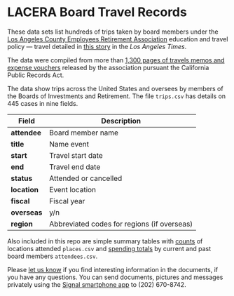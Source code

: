 # LACERA Board Travel Records

These data sets list hundreds of trips taken by board members under the [Los Angeles County Employees Retirement Association](https://www.lacera.com/home/index.html) education and travel policy — travel detailed in [this story](https://www.latimes.com/california/story/2019-07-28/la-me-pension-travel-costs-lacera) in the *Los Angeles Times*. 

The data were compiled from more than [1,300 pages of travels memos and expense vouchers](https://www.documentcloud.org/search/projectid:45052-LACERA) released by the association pursuant the California Public Records Act. 

The data show trips across the United States and oversees by members of the Boards of Investments and Retirement. The file `trips.csv` has details on 445 cases in nine fields.

Field | Description
------------ | ------------- 
**attendee** | Board member name
**title** | Name event
**start** | Travel start date
**end** | Travel end date
**status** | Attended or cancelled
**location** | Event location
**fiscal** | Fiscal year
**overseas** | y/n
**region** | Abbreviated codes for regions (if overseas)

Also included in this repo are simple summary tables with [counts](https://github.com/stiles/data/blob/master/lacera-board-travel-expenses/places.csv) of locations attended `places.csv` and [spending totals](https://github.com/stiles/data/blob/master/lacera-board-travel-expenses/attendees.csv) by current and past board members `attendees.csv`.

Please [let us know](mailto:matt.stiles@latimes.com) if you find interesting information in the documents, if you have any questions. You can send documents, pictures and messages privately using the [Signal smartphone app](https://signal.org/) to (202) 670-8742.